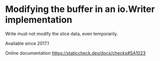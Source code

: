 # Modifying the buffer in an io.Writer implementation

Write must not modify the slice data, even temporarily.

Available since
    2017.1

Online documentation
    https://staticcheck.dev/docs/checks#SA1023
